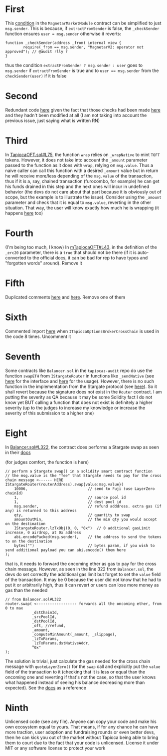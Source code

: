 # First
This [condition](https://github.com/Tapioca-DAO/tapioca-periph-audit/blob/023751a4e987cf7c203ab25d3abba58f7344f213/contracts/Magnetar/modules/MagnetarMarketModule.sol#L151) in the `MagnetarMarketModule` contract can be simplified to just `msg.sender`. This is because, if `extractFromSender` is false, the `_checkSender` function ensures `user = msg.sender` otherwise it reverts:

```
function _checkSender(address _from) internal view {
        require(_from == msg.sender, "MagnetarV2: operator not approved"); // @audit rlly ?
}
```

thus the condition `extractFromSender ? msg.sender : user` goes to `msg.sender` if `extractFromSender` is true and to `user == msg.sender` from the `checkSender(user)` if it is false

# Second
Redundant code [here](https://github.com/Tapioca-DAO/tapioca-periph-audit/blob/023751a4e987cf7c203ab25d3abba58f7344f213/contracts/Magnetar/modules/MagnetarMarketModule.sol#L487-L492) given the fact that those checks had been made [here](https://github.com/Tapioca-DAO/tapioca-periph-audit/blob/023751a4e987cf7c203ab25d3abba58f7344f213/contracts/Magnetar/modules/MagnetarMarketModule.sol#L305-L310) and they hadn't been modified at all (I am not taking into account the previous issue, just saying what is written RN)

# Third
In [TapiocaOFT.sol#L75](https://github.com/Tapioca-DAO/tapiocaz-audit/blob/bcf61f79464cfdc0484aa272f9f6e28d5de36a8f/contracts/tOFT/TapiocaOFT.sol#L75), the function `wrap` relies on `_wrapNative` to mint `TOFT` tokens. However, it does not take into account the `_amount` parameter passed to the function as it does with `wrap`, relying on `msg.value`. Thus a naive caller can call this function with a desired `_amount` value but in return he will receive more/less depending of the `msg.value` of the transaction, thus if it is a, say, chained transaction (furocombo, for example) he can get his funds drained in this step and the next ones will incur in undefined behavior (the devs do not care about that part because it is obviously out of scope, but the example is to illustrate the issue). Consider using the `_amount` parameter and check that it is equal to `msg.value`, reverting in the other situation. That way, the user will know exactly how much he is wrapping (it happens [here](https://github.com/Tapioca-DAO/tapiocaz-audit/blob/bcf61f79464cfdc0484aa272f9f6e28d5de36a8f/contracts/tOFT/mTapiocaOFT.sol#L95) too)

# Fourth
(I'm being too much, I know) In [mTapiocaOFT#L43](https://github.com/Tapioca-DAO/tapiocaz-audit/blob/bcf61f79464cfdc0484aa272f9f6e28d5de36a8f/contracts/tOFT/mTapiocaOFT.sol#L43), in the definition of the `_erc20` parameter, there is a `true` that should not be there (if it is auto-converted to the official docs, it can be bad for rep to have typos and "forgotten words" around). Remove it

# Fifth
Duplicated comments [here](https://github.com/Tapioca-DAO/tapiocaz-audit/blob/bcf61f79464cfdc0484aa272f9f6e28d5de36a8f/contracts/tOFT/modules/BaseTOFTStrategyModule.sol#L237) and [here](https://github.com/Tapioca-DAO/tapiocaz-audit/blob/bcf61f79464cfdc0484aa272f9f6e28d5de36a8f/contracts/tOFT/modules/BaseTOFTStrategyModule.sol#L239). Remove one of them

# Sixth 
Commented import [here](https://github.com/Tapioca-DAO/tapiocaz-audit/blob/bcf61f79464cfdc0484aa272f9f6e28d5de36a8f/contracts/tOFT/modules/BaseTOFTOptionsModule.sol#L11) when `ITapiocaOptionsBrokerCrossChain` is used in the code 8 times. Uncomment it

# Seventh
Some contracts like `Balancer.sol` in the `tapiocaz-audit` repo do use the function `swapETH` from `IStargateRouter` in functions like `_sendNative` (see [here](https://github.com/Tapioca-DAO/tapioca-periph-audit/blob/023751a4e987cf7c203ab25d3abba58f7344f213/contracts/interfaces/IStargateRouter.sol#L27) for the interface and [here](https://github.com/Tapioca-DAO/tapiocaz-audit/blob/bcf61f79464cfdc0484aa272f9f6e28d5de36a8f/contracts/Balancer.sol#L288) for the usage). However, there is no such function in the implementation from the Stargate protocol (see [here](https://github.com/stargate-protocol/stargate/blob/main/contracts/Router.sol)). So it shall revert because the signature does not exist in the `Router` contract. I am putting the severity as QA because it may be some Solidity fact I do not know yet BUT calling a function that does not exist is definitely a higher severity (up to the judges to increase my knowledge or increase the severity of this submission to a higher one)

# Eight
In [Balancer.sol#L322](https://github.com/Tapioca-DAO/tapiocaz-audit/blob/bcf61f79464cfdc0484aa272f9f6e28d5de36a8f/contracts/Balancer.sol#L322), the contract does performs a Stargate swap as seen in their [docs](https://stargateprotocol.gitbook.io/stargate/developers/how-to-swap)

(for judges comfort, the function is here)

```
// perform a Stargate swap() in a solidity smart contract function
// the msg.value is the "fee" that Stargate needs to pay for the cross chain message <------ HERE
IStargateRouter(routerAddress).swap{value:msg.value}(
    10006,                           // send to Fuji (use LayerZero chainId)
    1,                               // source pool id
    1,                               // dest pool id                 
    msg.sender,                      // refund adddress. extra gas (if any) is returned to this address
    qty,                             // quantity to swap
    amountOutMin,                    // the min qty you would accept on the destination
    IStargateRouter.lzTxObj(0, 0, "0x")  // 0 additional gasLimit increase, 0 airdrop, at 0x address
    abi.encodePacked(msg.sender),    // the address to send the tokens to on the destination
    bytes("")                        // bytes param, if you wish to send additional payload you can abi.encode() them here
);
```

that is, it needs to forward the oncoming ether as gas to pay for the cross chain message. However, as seen in the line 322 from `Balancer.sol`, the devs do set correctly the additional gas limit but forget to set the `value` field of the transaction. It may be 0 because the user did not know that he had to put it or arbitrarily high, thus it can revert or users can lose more money as gas than the needed

```
// from Balancer.sol#L322
router.swap( <------------------ forwards all the oncoming ether, from 0 to max
            _dstChainId,
            _srcPoolId,
            _dstPoolId,
            _oft, //refund,
            _amount,
            _computeMinAmount(_amount, _slippage),
            _lzTxParams,
            _lzTxParams.dstNativeAddr,
            "0x"
);
```

The solution is trivial, just calculate the gas needed for the cross chain message with `quoteLayerZero()` for the `swap` call and explicitly put the `value` field of the transaction to it (checking that it is less or equal than the oncoming one and reverting if that's not the case, so that the user knows what happened instead of seeing his balance decreasing more than expected). See the [docs](https://stargateprotocol.gitbook.io/stargate/developers/how-to-swap) as a reference

# Ninth
Unlicensed code (see any file). Anyone can copy your code and make his own ecosystem equal to yours. That means, if for any chance he can have more traction, user adoption and fundraising rounds or even better devs, then he can kick you out of the market without Tapioca being able to bring them to court due to the fact that your code is unlicensed. License it under MIT or any software license to protect your work